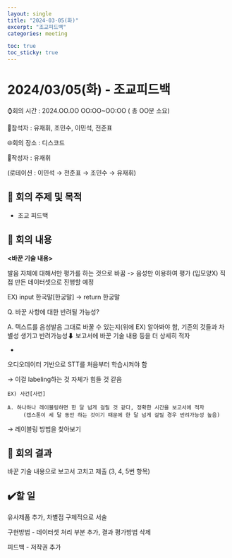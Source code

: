 ```yaml
---
layout: single
title: "2024-03-05(화)"
excerpt: "조교피드백"
categories: meeting

toc: true
toc_sticky: true
---
```



# 2024/03/05(화) - 조교피드백

⌚회의 시간 : 2024.OO.OO OO:OO~OO:OO ( 총 OO분 소요)

👤참석자 : 유재휘, 조민수, 이민석, 전준표

🌐회의 장소 : 디스코드

📝작성자 :  유재휘

(로테이션 : 이민석 → 전준표 → 조민수 → 유재휘)

## 🔳 **회의 주제 및 목적**

- 조교 피드백

## 🔳 **회의 내용**

**<바꾼 기술 내용>**

발음 자체에 대해서만 평가를 하는 것으로 바꿈 -> 음성만 이용하여 평가 (입모양X)
직접 만든 데이터셋으로 진행할 예정

EX) input 한국말[한궁말] → return 한궁말

Q. 바꾼 사항에 대한 반려될 가능성?

A. 텍스트를 음성발음 그대로 바꿀 수 있는지(위에 EX) 알아봐야 함,
    기존의 것들과 차별성 생기고 반려가능성⬇
    보고서에 바꾼 기술 내용 등을 더 상세히 적자

+
오디오데이터 기반으로 STT를 처음부터 학습시켜야 함

→ 이걸 labeling하는 것 자체가 힘들 것 같음

    EX) 사건[사껀]

    A. 하나하나 레이블링하면 한 달 넘게 걸릴 것 같다, 정확한 시간을 보고서에 적자
         (캡스톤이 세 달 동안 하는 것이기 때문에 한 달 넘게 걸릴 경우 반려가능성 높음)

→ 레이블링 방법을 찾아보기

## 🔳 **회의 결과**

바꾼 기술 내용으로 보고서 고치고 제출 (3, 4, 5번 항목)

## ✔️할 일

유사제품 추가, 차별점 구체적으로 서술

구현방법 - 데이터셋 처리 부분 추가, 결과 평가방법 삭제

피드백 - 저작권 추가
